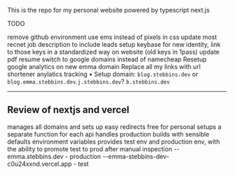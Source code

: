 This is the repo for my personal website powered by typescript next.js

TODO

remove github environment
use ems instead of pixels in css
update most recnet job description to include leads
setup keybase for new identity, link to those keys in a standardized way on website (old keys in 1pass)
update pdf resume
switch to google domains instead of namecheap
Resetup google analytics on new emma domain
Replace all my links with url shortener anylatics tracking
• Setup domain: `blog.stebbins.dev` or `blog.emma.stebbins.dev`.`j.stebbins.dev`? `b.stebbins.dev`

-------------
Review of nextjs and vercel
---------

manages all domains and sets up easy redirects
free for personal
setups a separate function for each api
handles production builds with sensible defaults
environment variables
provides test env and production env, with the ability to promote test to prod after manual inspection
--emma.stebbins.dev - production
--emma-stebbins-dev-c0u24xxnd.vercel.app - test
